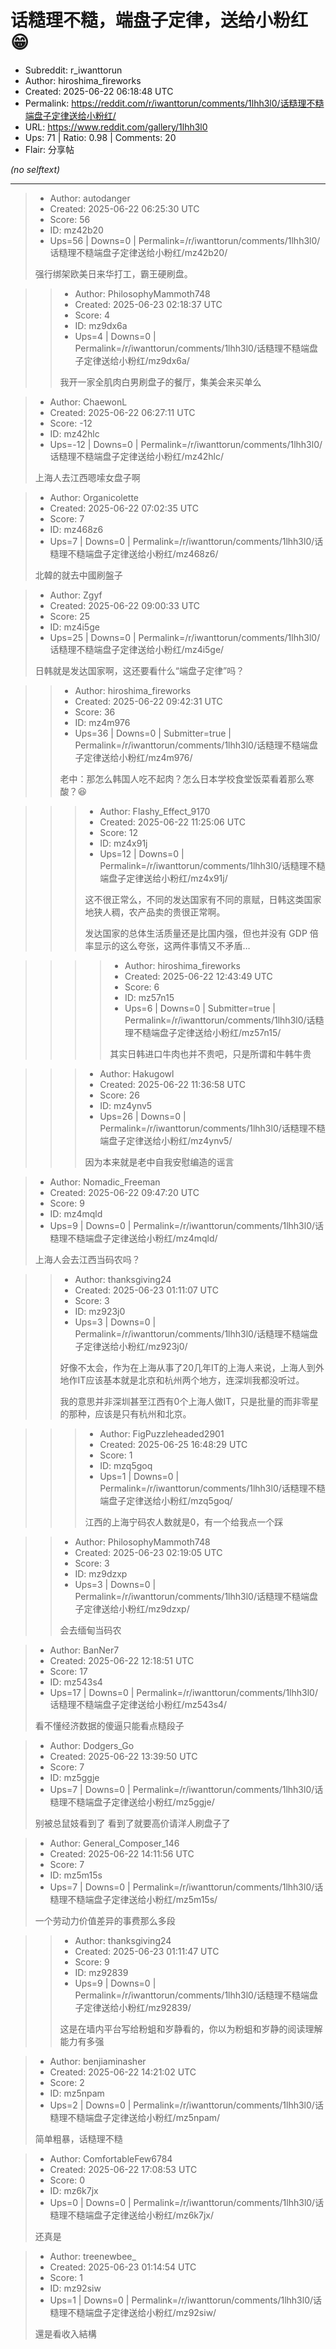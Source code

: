 # 话糙理不糙，端盘子定律，送给小粉红😁

- Subreddit: r_iwanttorun
- Author: hiroshima_fireworks
- Created: 2025-06-22 06:18:48 UTC
- Permalink: https://reddit.com/r/iwanttorun/comments/1lhh3l0/话糙理不糙端盘子定律送给小粉红/
- URL: https://www.reddit.com/gallery/1lhh3l0
- Ups: 71 | Ratio: 0.98 | Comments: 20
- Flair: 分享帖

_(no selftext)_

---

> - Author: autodanger
> - Created: 2025-06-22 06:25:30 UTC
> - Score: 56
> - ID: mz42b20
> - Ups=56 | Downs=0 | Permalink=/r/iwanttorun/comments/1lhh3l0/话糙理不糙端盘子定律送给小粉红/mz42b20/
>
> 强行绑架欧美日来华打工，霸王硬刷盘。

>> - Author: PhilosophyMammoth748
>> - Created: 2025-06-23 02:18:37 UTC
>> - Score: 4
>> - ID: mz9dx6a
>> - Ups=4 | Downs=0 | Permalink=/r/iwanttorun/comments/1lhh3l0/话糙理不糙端盘子定律送给小粉红/mz9dx6a/
>>
>> 我开一家全肌肉白男刷盘子的餐厅，集美会来买单么

> - Author: ChaewonL
> - Created: 2025-06-22 06:27:11 UTC
> - Score: -12
> - ID: mz42hlc
> - Ups=-12 | Downs=0 | Permalink=/r/iwanttorun/comments/1lhh3l0/话糙理不糙端盘子定律送给小粉红/mz42hlc/
>
> 上海人去江西嗯嗦女盘子啊

> - Author: Organicolette
> - Created: 2025-06-22 07:02:35 UTC
> - Score: 7
> - ID: mz468z6
> - Ups=7 | Downs=0 | Permalink=/r/iwanttorun/comments/1lhh3l0/话糙理不糙端盘子定律送给小粉红/mz468z6/
>
> 北韓的就去中國刷盤子

> - Author: Zgyf
> - Created: 2025-06-22 09:00:33 UTC
> - Score: 25
> - ID: mz4i5ge
> - Ups=25 | Downs=0 | Permalink=/r/iwanttorun/comments/1lhh3l0/话糙理不糙端盘子定律送给小粉红/mz4i5ge/
>
> 日韩就是发达国家啊，这还要看什么“端盘子定律”吗？

>> - Author: hiroshima_fireworks
>> - Created: 2025-06-22 09:42:31 UTC
>> - Score: 36
>> - ID: mz4m976
>> - Ups=36 | Downs=0 | Submitter=true | Permalink=/r/iwanttorun/comments/1lhh3l0/话糙理不糙端盘子定律送给小粉红/mz4m976/
>>
>> 老中：那怎么韩国人吃不起肉？怎么日本学校食堂饭菜看着那么寒酸？😆

>>> - Author: Flashy_Effect_9170
>>> - Created: 2025-06-22 11:25:06 UTC
>>> - Score: 12
>>> - ID: mz4x91j
>>> - Ups=12 | Downs=0 | Permalink=/r/iwanttorun/comments/1lhh3l0/话糙理不糙端盘子定律送给小粉红/mz4x91j/
>>>
>>> 这不很正常么，不同的发达国家有不同的禀赋，日韩这类国家地狭人稠，农产品卖的贵很正常啊。
>>> 
>>> 发达国家的总体生活质量还是比国内强，但也并没有 GDP 倍率显示的这么夸张，这两件事情又不矛盾…

>>>> - Author: hiroshima_fireworks
>>>> - Created: 2025-06-22 12:43:49 UTC
>>>> - Score: 6
>>>> - ID: mz57n15
>>>> - Ups=6 | Downs=0 | Submitter=true | Permalink=/r/iwanttorun/comments/1lhh3l0/话糙理不糙端盘子定律送给小粉红/mz57n15/
>>>>
>>>> 其实日韩进口牛肉也并不贵吧，只是所谓和牛韩牛贵

>>> - Author: Hakugowl
>>> - Created: 2025-06-22 11:36:58 UTC
>>> - Score: 26
>>> - ID: mz4ynv5
>>> - Ups=26 | Downs=0 | Permalink=/r/iwanttorun/comments/1lhh3l0/话糙理不糙端盘子定律送给小粉红/mz4ynv5/
>>>
>>> 因为本来就是老中自我安慰编造的谣言

> - Author: Nomadic_Freeman
> - Created: 2025-06-22 09:47:20 UTC
> - Score: 9
> - ID: mz4mqld
> - Ups=9 | Downs=0 | Permalink=/r/iwanttorun/comments/1lhh3l0/话糙理不糙端盘子定律送给小粉红/mz4mqld/
>
> 上海人会去江西当码农吗？

>> - Author: thanksgiving24
>> - Created: 2025-06-23 01:11:07 UTC
>> - Score: 3
>> - ID: mz923j0
>> - Ups=3 | Downs=0 | Permalink=/r/iwanttorun/comments/1lhh3l0/话糙理不糙端盘子定律送给小粉红/mz923j0/
>>
>> 好像不太会，作为在上海从事了20几年IT的上海人来说，上海人到外地作IT应该基本就是北京和杭州两个地方，连深圳我都没听过。
>> 
>> 我的意思并非深圳甚至江西有0个上海人做IT，只是批量的而非零星的那种，应该是只有杭州和北京。

>>> - Author: FigPuzzleheaded2901
>>> - Created: 2025-06-25 16:48:29 UTC
>>> - Score: 1
>>> - ID: mzq5goq
>>> - Ups=1 | Downs=0 | Permalink=/r/iwanttorun/comments/1lhh3l0/话糙理不糙端盘子定律送给小粉红/mzq5goq/
>>>
>>> 江西的上海宁码农人数就是0，有一个给我点一个踩

>> - Author: PhilosophyMammoth748
>> - Created: 2025-06-23 02:19:05 UTC
>> - Score: 3
>> - ID: mz9dzxp
>> - Ups=3 | Downs=0 | Permalink=/r/iwanttorun/comments/1lhh3l0/话糙理不糙端盘子定律送给小粉红/mz9dzxp/
>>
>> 会去缅甸当码农

> - Author: BanNer7
> - Created: 2025-06-22 12:18:51 UTC
> - Score: 17
> - ID: mz543s4
> - Ups=17 | Downs=0 | Permalink=/r/iwanttorun/comments/1lhh3l0/话糙理不糙端盘子定律送给小粉红/mz543s4/
>
> 看不懂经济数据的傻逼只能看点糙段子

> - Author: Dodgers_Go
> - Created: 2025-06-22 13:39:50 UTC
> - Score: 7
> - ID: mz5ggje
> - Ups=7 | Downs=0 | Permalink=/r/iwanttorun/comments/1lhh3l0/话糙理不糙端盘子定律送给小粉红/mz5ggje/
>
> 别被总鼠妓看到了 看到了就要高价请洋人刷盘子了

> - Author: General_Composer_146
> - Created: 2025-06-22 14:11:56 UTC
> - Score: 7
> - ID: mz5m15s
> - Ups=7 | Downs=0 | Permalink=/r/iwanttorun/comments/1lhh3l0/话糙理不糙端盘子定律送给小粉红/mz5m15s/
>
> 一个劳动力价值差异的事费那么多段

>> - Author: thanksgiving24
>> - Created: 2025-06-23 01:11:47 UTC
>> - Score: 9
>> - ID: mz92839
>> - Ups=9 | Downs=0 | Permalink=/r/iwanttorun/comments/1lhh3l0/话糙理不糙端盘子定律送给小粉红/mz92839/
>>
>> 这是在墙内平台写给粉蛆和岁静看的，你以为粉蛆和岁静的阅读理解能力有多强

> - Author: benjiaminasher
> - Created: 2025-06-22 14:21:02 UTC
> - Score: 2
> - ID: mz5npam
> - Ups=2 | Downs=0 | Permalink=/r/iwanttorun/comments/1lhh3l0/话糙理不糙端盘子定律送给小粉红/mz5npam/
>
> 简单粗暴，话糙理不糙

> - Author: ComfortableFew6784
> - Created: 2025-06-22 17:08:53 UTC
> - Score: 0
> - ID: mz6k7jx
> - Ups=0 | Downs=0 | Permalink=/r/iwanttorun/comments/1lhh3l0/话糙理不糙端盘子定律送给小粉红/mz6k7jx/
>
> 还真是

> - Author: treenewbee_
> - Created: 2025-06-23 01:14:54 UTC
> - Score: 1
> - ID: mz92siw
> - Ups=1 | Downs=0 | Permalink=/r/iwanttorun/comments/1lhh3l0/话糙理不糙端盘子定律送给小粉红/mz92siw/
>
> 還是看收入結構
